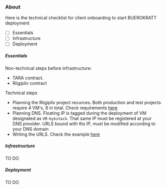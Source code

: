 ### About
Here is the technical checklist for client onboarding to start BUEROKRATT deployment

 - [ ] Essentials
 - [ ] Infrastructure
 - [ ] Deployment

##### Essentials
Non-technical steps before infrastructure:
- TARA contract. 
- Riigipilv contract

Technical steps
- Planning the Riigipilv project recurces. Both production and test projects require 4 VM's, 8 in total. Check requirements [here](../main/Requirements.md)
- Planning DNS. Floating IP is tagged during the deployment of VM designated as `VM-bykstack`. That same IP must be registered at your DNS provider. URLS bound with ths IP, must be modified according to your DNS domain
- Writing the URLS. Check the example [here](../main/Requirements.md#url-requirements)
##### Infrastructure
TO DO

##### Deployment
TO DO

